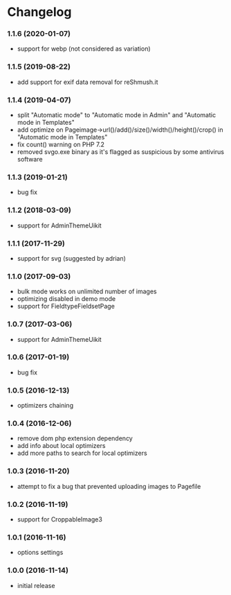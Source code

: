 # Changelog

### 1.1.6 (2020-01-07)
- support for webp (not considered as variation)

### 1.1.5 (2019-08-22)
- add support for exif data removal for reShmush.it

### 1.1.4 (2019-04-07)
- split "Automatic mode" to "Automatic mode in Admin" and "Automatic mode in Templates"
- add optimize on Pageimage->url()/add()/size()/width()/height()/crop() in "Automatic mode in Templates"
- fix count() warning on PHP 7.2
- removed svgo.exe binary as it's flagged as suspicious by some antivirus software

### 1.1.3 (2019-01-21)
- bug fix

### 1.1.2 (2018-03-09)
- support for AdminThemeUikit

### 1.1.1 (2017-11-29)
- support for svg (suggested by adrian)

### 1.1.0 (2017-09-03)
- bulk mode works on unlimited number of images 
- optimizing disabled in demo mode
- support for FieldtypeFieldsetPage

### 1.0.7 (2017-03-06)
- support for AdminThemeUikit

### 1.0.6 (2017-01-19)
- bug fix

### 1.0.5 (2016-12-13)
- optimizers chaining

### 1.0.4 (2016-12-06)
- remove dom php extension dependency
- add info about local optimizers
- add more paths to search for local optimizers

### 1.0.3 (2016-11-20)
- attempt to fix a bug that prevented uploading images to Pagefile

### 1.0.2 (2016-11-19)
- support for CroppableImage3

### 1.0.1 (2016-11-16)
- options settings

### 1.0.0 (2016-11-14)
- initial release

